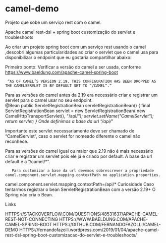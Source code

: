 # camel-demo
Projeto que sobe um serviço rest com o camel.

Apache camel rest-dsl + spring boot customização do servlet e troubleshoots

Ao criar um projeto spring boot com um serviço rest usando o camel ,descobri algumas particularidades ao criar o servlet que o camel usa para disponibilizar o endpoint que eu gostaria compartilhar abaixo:

Primeiro ponto:
    Verificar a versão do camel a ser usada, conforme https://www.baeldung.com/apache-camel-spring-boot

     “AS OF CAMEL’S VERSION 2.19, THIS CONFIGURATION HAS BEEN DROPPED AS THE CAMELSERVLET IS BY DEFAULT SET TO “/CAMEL”.”
Para as versões do camel antes da 2.19 era necessário criar e registrar um servlet para o camel usar no seu endpoint.                  
@Bean
public ServletRegistrationBean servletRegistrationBean() {
    final ServletRegistrationBean servlet = new ServletRegistrationBean(
            new CamelHttpTransportServlet(), "/api/*");
    servlet.setName("CamelServlet");
    return servlet;
}
Onde definimos a base da url “/api/*”

Importante este servlet necessariamente deve ser chamado de “CamelServlet“, caso o servlet for nomeado diferente o camel não reconhece.

Para as versões do camel igual ou maior que 2.19 não é mais necessário criar e registrar um servlet pois ele já é criado por default.
       A base da url default é a “/camel/*”.

       Para customizar a base da url devemos sobrescrever a propriedade camel.component.servlet.mapping.contextPath no application.properties.       

camel.component.servlet.mapping.contextPath=/api/*
       Curiosidade
Caso tentarmos registrar o bean ServletRegistrationBean com a versão 2.19+ O Spring não cria o Bean.

Links

HTTPS://STACKOVERFLOW.COM/QUESTIONS/48531637/APACHE-CAMEL-REST-NOT-CONNECTING
HTTPS://WWW.BAELDUNG.COM/APACHE-CAMEL-SPRING-BOOT
HTTPS://GITHUB.COM/FERNANDOFAZOLLI/CAMEL-DEMO 
HTTPS://fernandofazolli.wordpress.com/2019/01/04/apache-camel-rest-dsl-spring-boot-customizacao-do-servlet-e-troubleshoots/
